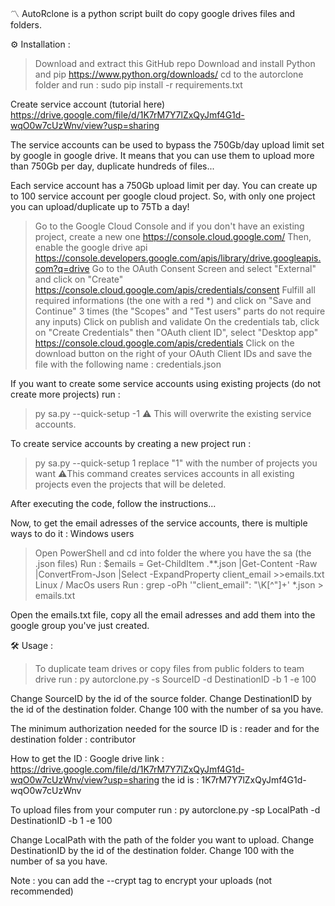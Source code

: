 〽️ AutoRclone is a python script built do copy google drives files and folders.

⚙️ Installation :
> Download and extract this GitHub repo
> Download and install Python and pip https://www.python.org/downloads/
> cd to the autorclone folder and run :
> sudo pip install -r requirements.txt

Create service account (tutorial here)
https://drive.google.com/file/d/1K7rM7Y7lZxQyJmf4G1d-wqO0w7cUzWnv/view?usp=sharing

The service accounts can be used to bypass the 750Gb/day upload limit set by google in google drive. It means that you can use them to upload more than 750Gb per day, duplicate hundreds of files...

Each service account has a 750Gb upload limit per day. You can create up to 100 service account per google cloud project. So, with only one project you can upload/duplicate up to 75Tb a day! 

> Go to the Google Cloud Console and if you don't have an existing project, create a new one https://console.cloud.google.com/
> Then, enable the google drive api https://console.developers.google.com/apis/library/drive.googleapis.com?q=drive
> Go to the OAuth Consent Screen and select "External" and click on "Create" https://console.cloud.google.com/apis/credentials/consent
> Fulfill all required informations (the one with a red *) and click on "Save and Continue" 3 times (the "Scopes" and "Test users" parts do not require any inputs) 
> Click on publish and validate
> On the credentials tab, click on "Create Credentials" then "OAuth client ID", select "Desktop app" https://console.cloud.google.com/apis/credentials
> Click on the download button on the right of your OAuth Client IDs and save the file with the following name :  credentials.json

If you want to create some service accounts using existing projects (do not create more projects)
run :
> py sa.py --quick-setup -1 
⚠️ This will overwrite the existing service accounts. 

To create service accounts by creating a new project
run :
> py sa.py --quick-setup 1 replace "1" with the number of projects you want
⚠️This command creates services accounts in all existing projects even the projects that will be deleted. 

After executing the code, follow the instructions...

Now, to get the email adresses of the service accounts, there is multiple ways to do it :
Windows users
> Open PowerShell and cd into folder the where you have the sa (the .json files)
> Run : $emails = Get-ChildItem .\**.json |Get-Content -Raw |ConvertFrom-Json |Select -ExpandProperty client_email >>emails.txt
Linux / MacOs users 
> Run : grep -oPh '"client_email": "\K[^"]+' *.json > emails.txt

Open the emails.txt file, copy all the email adresses and add them into the google group you've just created.

🛠 Usage :
> To duplicate team drives or copy files from public folders to team drive
> run : py autorclone.py -s SourceID -d DestinationID -b 1 -e 100 

Change SourceID by the id of the source folder. 
Change DestinationID by the id of the destination folder. 
Change 100 with the number of sa you have.

The minimum authorization needed for the source ID is : reader  and for the destination folder : contributor

How to get the ID : 
Google drive link : https://drive.google.com/file/d/1K7rM7Y7lZxQyJmf4G1d-wqO0w7cUzWnv/view?usp=sharing
the id is : 1K7rM7Y7lZxQyJmf4G1d-wqO0w7cUzWnv

To upload files from your computer  run : py autorclone.py -sp LocalPath -d DestinationID -b 1 -e 100 

Change LocalPath with the path of the folder you want to upload. 
Change DestinationID by the id of the destination folder. 
Change 100 with the number of sa you have.

Note : you can add the  --crypt  tag to encrypt your uploads (not recommended)
